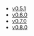 - [v0.5.1](/tf-ibm-docs/v0.5.1)
- [v0.6.0](/tf-ibm-docs/v0.6.0)
- [v0.7.0](/tf-ibm-docs/v0.7.0)
- [v0.8.0](/tf-ibm-docs/v0.8.0)
